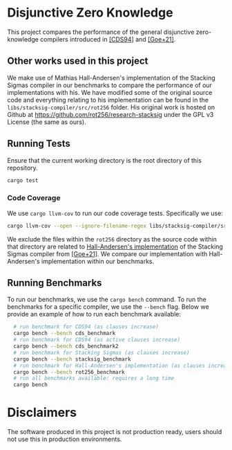 # Disjunctive Zero Knowledge

This project compares the performance of the general disjunctive zero-knowledge compilers introduced in [[CDS94]](https://link.springer.com/chapter/10.1007/3-540-48658-5_19) and [[Goe+21]](https://eprint.iacr.org/2021/422).

## Other works used in this project

We make use of Mathias Hall-Andersen's implementation of the Stacking Sigmas compiler in our benchmarks to compare the performance of our implementations with his. We have modified some of the original source code and everything relating to his implementation can be found in the `libs/stacksig-compiler/src/rot256` folder. His original work is hosted on Github at https://github.com/rot256/research-stacksig under the GPL v3 License (the same as ours).

## Running Tests

Ensure that the current working directory is the root directory of this repository.

```bash
cargo test
```

### Code Coverage

We use `cargo llvm-cov` to run our code coverage tests. Specifically we use:

```bash
cargo llvm-cov --open --ignore-filename-regex libs/stacksig-compiler/src/rot256
```

We exclude the files within the `rot256` directory as the source code within that directory are related to [Hall-Andersen's implementation](https://github.com/rot256/research-stacksig) of the Stacking Sigmas compiler from [[Goe+21]](https://eprint.iacr.org/2021/422). We compare our implementation with Hall-Andersen's implementation within our benchmarks.

## Running Benchmarks

To run our benchmarks, we use the `cargo bench` command. To run the benchmarks for a specific compiler, we use the `--bench` flag. Below we provide an example of how to run each benchmark available:

```bash
  # run benchmark for CDS94 (as clauses increase)
  cargo bench --bench cds_benchmark
  # run benchmark for CDS94 (as active clauses increase)
  cargo bench --bench cds_benchmark2
  # run benchmark for Stacking Sigmas (as clauses increase)
  cargo bench --bench stacksig_benchmark
  # run benchmark for Hall-Andersen's implementation (as clauses increase)
  cargo bench --bench rot256_benchmark
  # run all benchmarks available: requires a long time
  cargo bench
```

# Disclaimers

The software produced in this project is not production ready, users should not use this in production environments.
